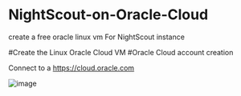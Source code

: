 # NightScout-on-Oracle-Cloud
create a free oracle linux vm For NightScout instance

#Create the Linux Oracle Cloud VM
  #Oracle Cloud account creation

Connect to a https://cloud.oracle.com

![image](https://user-images.githubusercontent.com/96974624/196520302-e6d3a1e3-6bda-44c2-9692-7eb0099fe0e0.png)
